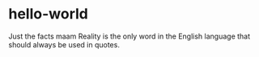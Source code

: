 # hello-world
Just the facts maam
Reality is the only word in the English language that should always be used in quotes. 
